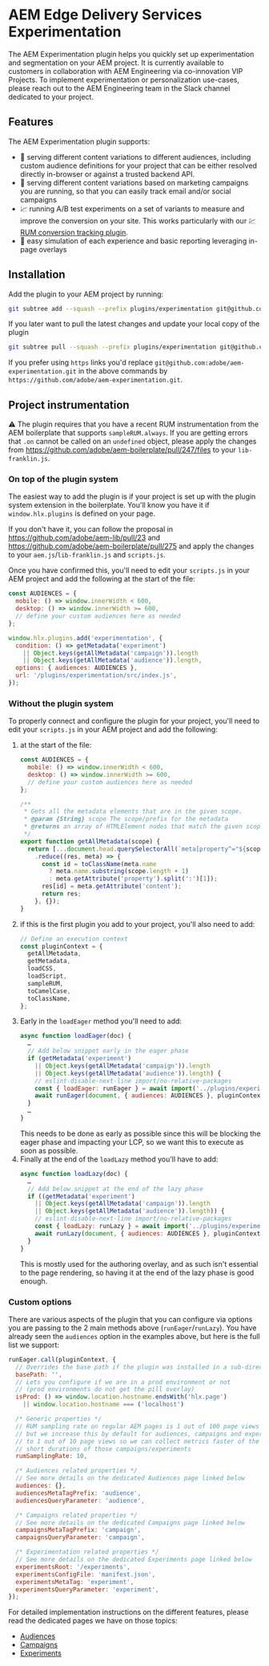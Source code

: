 # AEM Edge Delivery Services Experimentation

The AEM Experimentation plugin helps you quickly set up experimentation and segmentation on your AEM project. 
It is currently available to customers in collaboration with AEM Engineering via co-innovation VIP Projects. 
To implement experimentation or personalization use-cases, please reach out to the AEM Engineering team in the Slack channel dedicated to your project.

## Features

The AEM Experimentation plugin supports:
- :busts_in_silhouette: serving different content variations to different audiences, including custom audience definitions for your project that can be either resolved directly in-browser or against a trusted backend API.
- :money_with_wings: serving different content variations based on marketing campaigns you are running, so that you can easily track email and/or social campaigns
- :chart_with_upwards_trend: running A/B test experiments on a set of variants to measure and improve the conversion on your site. This works particularly with our :chart: [RUM conversion tracking plugin](https://github.com/adobe/franklin-rum-conversion).
- :rocket: easy simulation of each experience and basic reporting leveraging in-page overlays

## Installation

Add the plugin to your AEM project by running:
```sh
git subtree add --squash --prefix plugins/experimentation git@github.com:adobe/aem-experimentation.git main
```

If you later want to pull the latest changes and update your local copy of the plugin
```sh
git subtree pull --squash --prefix plugins/experimentation git@github.com:adobe/aem-experimentation.git main
```

If you prefer using `https` links you'd replace `git@github.com:adobe/aem-experimentation.git` in the above commands by `https://github.com/adobe/aem-experimentation.git`.

## Project instrumentation

:warning: The plugin requires that you have a recent RUM instrumentation from the AEM boilerplate that supports `sampleRUM.always`. If you are getting errors that `.on` cannot be called on an `undefined` object, please apply the changes from https://github.com/adobe/aem-boilerplate/pull/247/files to your `lib-franklin.js`.

### On top of the plugin system

The easiest way to add the plugin is if your project is set up with the plugin system extension in the boilerplate.
You'll know you have it if `window.hlx.plugins` is defined on your page.

If you don't have it, you can follow the proposal in https://github.com/adobe/aem-lib/pull/23 and https://github.com/adobe/aem-boilerplate/pull/275 and apply the changes to your `aem.js`/`lib-franklin.js` and `scripts.js`.

Once you have confirmed this, you'll need to edit your `scripts.js` in your AEM project and add the following at the start of the file:
```js
const AUDIENCES = {
  mobile: () => window.innerWidth < 600,
  desktop: () => window.innerWidth >= 600,
  // define your custom audiences here as needed
};

window.hlx.plugins.add('experimentation', {
  condition: () => getMetadata('experiment')
    || Object.keys(getAllMetadata('campaign')).length
    || Object.keys(getAllMetadata('audience')).length,
  options: { audiences: AUDIENCES },
  url: '/plugins/experimentation/src/index.js',
});
```

### Without the plugin system

To properly connect and configure the plugin for your project, you'll need to edit your `scripts.js` in your AEM project and add the following:

1. at the start of the file:
    ```js
    const AUDIENCES = {
      mobile: () => window.innerWidth < 600,
      desktop: () => window.innerWidth >= 600,
      // define your custom audiences here as needed
    };

    /**
     * Gets all the metadata elements that are in the given scope.
     * @param {String} scope The scope/prefix for the metadata
     * @returns an array of HTMLElement nodes that match the given scope
     */
    export function getAllMetadata(scope) {
      return [...document.head.querySelectorAll(`meta[property^="${scope}:"],meta[name^="${scope}-"]`)]
        .reduce((res, meta) => {
          const id = toClassName(meta.name
            ? meta.name.substring(scope.length + 1)
            : meta.getAttribute('property').split(':')[1]);
          res[id] = meta.getAttribute('content');
          return res;
        }, {});
    }
    ```
2. if this is the first plugin you add to your project, you'll also need to add:
    ```js
    // Define an execution context
    const pluginContext = {
      getAllMetadata,
      getMetadata,
      loadCSS,
      loadScript,
      sampleRUM,
      toCamelCase,
      toClassName,
    };
    ```
3. Early in the `loadEager` method you'll need to add:
    ```js
    async function loadEager(doc) {
      …
      // Add below snippet early in the eager phase
      if (getMetadata('experiment')
        || Object.keys(getAllMetadata('campaign')).length
        || Object.keys(getAllMetadata('audience')).length) {
        // eslint-disable-next-line import/no-relative-packages
        const { loadEager: runEager } = await import('../plugins/experimentation/src/index.js');
        await runEager(document, { audiences: AUDIENCES }, pluginContext);
      }
      …
    }
    ```
    This needs to be done as early as possible since this will be blocking the eager phase and impacting your LCP, so we want this to execute as soon as possible.
4. Finally at the end of the `loadLazy` method you'll have to add:
    ```js
    async function loadLazy(doc) {
      …
      // Add below snippet at the end of the lazy phase
      if ((getMetadata('experiment')
        || Object.keys(getAllMetadata('campaign')).length
        || Object.keys(getAllMetadata('audience')).length)) {
        // eslint-disable-next-line import/no-relative-packages
        const { loadLazy: runLazy } = await import('../plugins/experimentation/src/index.js');
        await runLazy(document, { audiences: AUDIENCES }, pluginContext);
      }
    }
    ```
    This is mostly used for the authoring overlay, and as such isn't essential to the page rendering, so having it at the end of the lazy phase is good enough.

### Custom options

There are various aspects of the plugin that you can configure via options you are passing to the 2 main methods above (`runEager`/`runLazy`).
You have already seen the `audiences` option in the examples above, but here is the full list we support:

```js
runEager.call(pluginContext, {
  // Overrides the base path if the plugin was installed in a sub-directory
  basePath: '',
  // Lets you configure if we are in a prod environment or not
  // (prod environments do not get the pill overlay)
  isProd: () => window.location.hostname.endsWith('hlx.page')
    || window.location.hostname === ('localhost')

  /* Generic properties */
  // RUM sampling rate on regular AEM pages is 1 out of 100 page views
  // but we increase this by default for audiences, campaigns and experiments
  // to 1 out of 10 page views so we can collect metrics faster of the relative
  // short durations of those campaigns/experiments
  rumSamplingRate: 10,

  /* Audiences related properties */
  // See more details on the dedicated Audiences page linked below
  audiences: {},
  audiencesMetaTagPrefix: 'audience',
  audiencesQueryParameter: 'audience',

  /* Campaigns related properties */
  // See more details on the dedicated Campaigns page linked below
  campaignsMetaTagPrefix: 'campaign',
  campaignsQueryParameter: 'campaign',

  /* Experimentation related properties */
  // See more details on the dedicated Experiments page linked below
  experimentsRoot: '/experiments',
  experimentsConfigFile: 'manifest.json',
  experimentsMetaTag: 'experiment',
  experimentsQueryParameter: 'experiment',
});
```

For detailed implementation instructions on the different features, please read the dedicated pages we have on those topics:
- [Audiences](https://github.com/adobe/aem-experimentation/wiki/Audiences)
- [Campaigns](https://github.com/adobe/aem-experimentation/wiki/Campaigns)
- [Experiments](https://github.com/adobe/aem-experimentation/wiki/Experiments)
